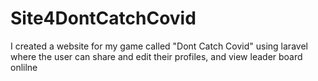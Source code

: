 # Site4DontCatchCovid
I created a website for my game called "Dont Catch Covid" using laravel where the user can share and edit their profiles, and view leader board onlilne
